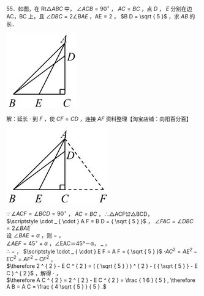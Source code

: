 55．如图，在 $\mathrm { R t } \triangle A B C$ 中， $\angle A C B = 9 0 ^ { \circ }$ ， $A C { = } B C$ ，点 $D$ ， $E$ 分别在边 AC，BC 上，且 $\angle D B C = 2 \angle B A E$ ，AE$= 2$ ， $B D = \sqrt { 5 }$ ，求 $A B$ 的长．

![](<../../qs_image_DB/专题1-6_二倍角的解题策略：倍半角模型与绝配角（解析版）_/23415fcc4d41ba5204bd6aa1c8cf46c90dac01d9e24c7f1b235e0b3c53fb9589.jpg>)

解：延长 $\cdot$ 到 $F$ ，使 $C F { = } C D$ ，连接 $A F$ 资料整理【淘宝店铺：向阳百分百】

![](<../../qs_image_DB/专题1-6_二倍角的解题策略：倍半角模型与绝配角（解析版）_/22eb261c531a31bf185a64c73762c9063b4a24905a2ee879c7a24bc32b069078.jpg>)

∵ $\angle A C F = \angle B C D = 9 0 ^ { \circ }$ ， $A C { = } B C$ ，∴△ACF≌△BCD，  
$\scriptstyle \cdot _ { \cdot } A F = B D = { \sqrt { 5 } }$ ， $\angle F A C = \angle D B C = 2 \angle B A E$   
设 $\angle B A E { = } \alpha$ ，则 $-$ ，  
$\angle A E F { = } 4 5 ^ { \circ } { + } \alpha$ ，∠EAC＝45°－α， $\_$ ，  
∴ $-$ ， $\scriptstyle \cdot _ { \cdot } E F = A F = { \sqrt { 5 } }$ $\cdot A C ^ { 2 } = A E ^ { 2 } - E C ^ { 2 } = A F ^ { 2 } - C F ^ { 2 }$ ，  
$\therefore 2 ^ { 2 } - E C ^ { 2 } = ( { \sqrt { 5 } } ) ^ { 2 } - ( { \sqrt { 5 } } - E C ) ^ { 2 }$ ，解得 $\cdot$ ，  
$\therefore A C ^ { 2 } = 2 ^ { 2 } - E C ^ { 2 } = \frac { 1 6 } { 5 } , \therefore A B = A C = \frac { 4 \sqrt { 5 } } { 5 } .$
